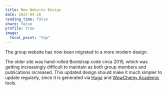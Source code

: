 ```yaml
---
title: New Website Design
date: 2022-04-26
reading_time: false  
share: false  
profile: true  
image:
  focal_point: "top"
---
```


The group website has now been migrated to a more modern design.

<!--more-->

The older site was hand-rolled Bootstrap code circa 2015, which was getting increasingly difficult to maintain as both group members and publications increased. This updated design should make it much simpler to update regularly, since it is generated via [Hugo](https://gohugo.io) and [WowChemy Academic](https://wowchemy.com) tools.

